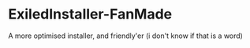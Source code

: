 # ExiledInstaller-FanMade
A more optimised installer, and friendly'er (i don't know if that is a word)

